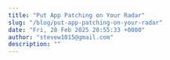 ```yaml
---
title: "Put App Patching on Your Radar"
slug: "/blog/put-app-patching-on-your-radar"
date: "Fri, 28 Feb 2025 20:55:33 +0000"
author: "stevew1015@gmail.com"
description: ""
---
```


